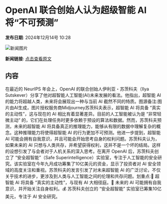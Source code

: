 # OpenAI 联合创始人认为超级智能 AI 将“不可预测”

**发布日期**: 2024年12月14号 10:28

![新闻图片](https://pic.chinaz.com/picmap/202307181533357582_13.jpg)

**新闻链接**: [点击查看原文](https://www.aibase.com/zh/news/13955)

## 内容

在最近的 NeurIPS 年会上，OpenAI 的联合创始人伊利亚・苏茨科夫（Ilya Sutskever）分享了他对超智能人工智能(AI)未来发展的看法。他指出，超智能 AI 的能力将超越人类，未来将会展现出一种与当前 AI 截然不同的特质。图源备注:图片由AI生成，图片授权服务商Midjourney苏茨科夫表示，超智能 AI 将具备 “真实的主动性”，这与现在的 AI 相比有着显著差异。目前的人工智能被认为是 “非常轻微主动” 的，它们在处理任务时更多依赖于预设的算法和数据。然而，苏茨科夫预测，未来的超智能 AI 将具备真正的推理能力，能够从有限的数据中理解复杂的概念。这种推理能力将使得超智能 AI 的行为更加不可预测。他进一步提到，超智能 AI 可能会拥有自我意识，并且可能会开始思考自身的权利问题。苏茨科夫认为，如果未来的 AI 只想与人类共存，并希望获得权利，这并不是一个坏的结局。这样的设想引发了与会者对于人机关系的深入思考。在离开 OpenAI 后，苏茨科夫创立了 “安全超智能”（Safe Superintelligence）实验室，专注于人工智能的安全研究。该实验室在今年九月成功筹集了10亿美元的资金，显示了投资者对 AI 安全领域的高度关注和重视。苏茨科夫的发言引发了对未来超智能 AI 的广泛讨论，不仅关乎技术的进步，更涉及到人类与人工智能之间的伦理和共存问题。划重点:🌟 超智能 AI 将具备 “真实的主动性”，与现有 AI 大相径庭。🧠 未来的 AI 可能拥有自我意识，并开始关注自身权利。💰 苏茨科夫创立的 “安全超智能” 实验室已筹集10亿美元，专注于 AI 安全研究。
